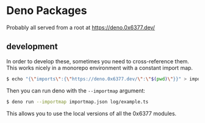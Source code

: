# Deno Packages

Probably all served from a root at https://deno.0x6377.dev/

## development

In order to develop these, sometimes you need to cross-reference them.
This works nicely in a monorepo environment with a constant import map.

```sh
$ echo "{\"imports\":{\"https://deno.0x6377.dev/\":\"$(pwd)\"}}" > importmap.json
```

Then you can run deno with the `--importmap` argument:

```sh
$ deno run --importmap importmap.json log/example.ts
```

This allows you to use the local versions of all the 0x6377 modules.
